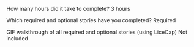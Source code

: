 How many hours did it take to complete?
3 hours

Which required and optional stories have you completed?
Required

GIF walkthrough of all required and optional stories (using LiceCap)
Not included
